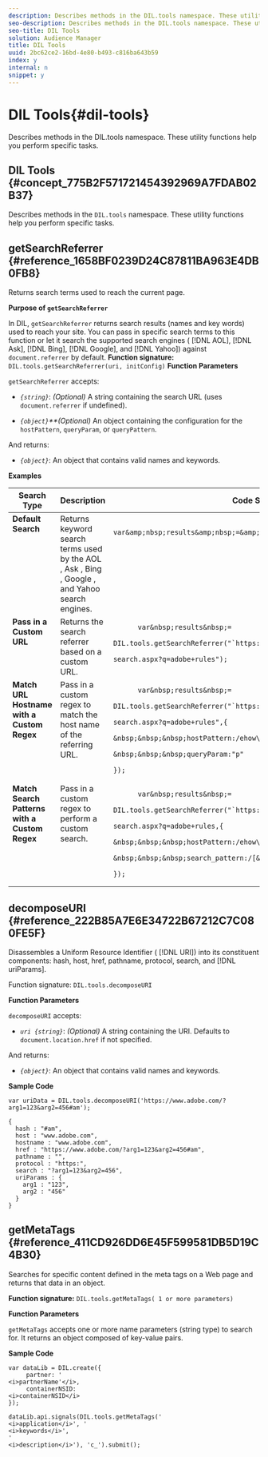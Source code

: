 ```yaml
---
description: Describes methods in the DIL.tools namespace. These utility functions help you perform specific tasks.
seo-description: Describes methods in the DIL.tools namespace. These utility functions help you perform specific tasks.
seo-title: DIL Tools
solution: Audience Manager
title: DIL Tools
uuid: 2bc62ce2-16bd-4e80-b493-c816ba643b59
index: y
internal: n
snippet: y
---
```


# DIL Tools{#dil-tools}

Describes methods in the DIL.tools namespace. These utility functions help you perform specific tasks.

## <wintitle> DIL </wintitle> Tools {#concept_775B2F571721454392969A7FDAB02B37}

Describes methods in the `DIL.tools` namespace. These utility functions help you perform specific tasks.

<!-- 

c_dil_functions.xml

 -->

## getSearchReferrer {#reference_1658BF0239D24C87811BA963E4DB0FB8}

Returns search terms used to reach the current page.

<!-- 

r_dil_get_search_referrer.xml

 -->

**Purpose of `getSearchReferrer`**

In DIL, `getSearchReferrer` returns search results (names and key words) used to reach your site. You can pass in specific search terms to this function or let it search the supported search engines ( [!DNL AOL], [!DNL Ask], [!DNL Bing], [!DNL Google], and [!DNL Yahoo]) against `document.referrer` by default. 
**Function signature:** `DIL.tools.getSearchReferrer(uri, initConfig)`  **Function Parameters**

`getSearchReferrer` accepts:

* *`{string}`*: *(Optional)* A string containing the search URL (uses `document.referrer` if undefined). 

* *`{object}`**(Optional)* An object containing the configuration for the `hostPattern`, `queryParam`, or `queryPattern`.

And returns:

* *`{object}`*: An object that contains valid names and keywords.

**Examples** 

<table id="table_D035276601EC428295E4D619F05BB8D0"> 
 <thead> 
  <tr> 
   <th colname="col1" class="entry"> Search Type </th> 
   <th colname="col02" class="entry"> Description </th> 
   <th colname="col2" class="entry"> Code Sample </th> 
  </tr> 
 </thead>
 <tbody> 
  <tr valign="top"> 
   <td colname="col1"> <b>Default Search</b> </td> 
   <td colname="col02"> Returns keyword search terms used by the <span class="keyword"> AOL </span>, <span class="keyword"> Ask </span>, <span class="keyword"> Bing </span>, <span class="keyword"> Google </span>, and <span class="keyword"> Yahoo </span> search engines. </td> 
   <td colname="col2"> 

```
  var&amp;nbsp;results&amp;nbsp;=&amp;nbsp;DIL.tools.getSearchReferrer(); 
```

  </td>
  </tr> 
  <tr valign="top"> 
   <td colname="col1"> <b>Pass in a Custom URL</b> </td> 
   <td colname="col02"> Returns the search referrer based on a custom URL. </td> 
   <td colname="col2"> 

```
      var&nbsp;results&nbsp;= 
     
DIL.tools.getSearchReferrer("`https://www.ehow.com/` 
     
search.aspx?q=adobe+rules"); 
```

</td> 
  </tr> 
  <tr valign="top"> 
   <td colname="col1"> <b>Match URL Hostname with a Custom Regex</b> </td> 
   <td colname="col02"> Pass in a custom regex to match the host name of the referring URL. </td> 
   <td colname="col2"> 

```
      var&nbsp;results&nbsp;= 
     
DIL.tools.getSearchReferrer("`https://www.ehow.com/` 
     
search.aspx?q=adobe+rules",{ 
     
&nbsp;&nbsp;&nbsp;hostPattern:/ehow\./, 
     
&nbsp;&nbsp;&nbsp;queryParam:"p" 
     
}); 
```

  </td></tr> 
  <tr valign="top"> 
   <td colname="col1"> <b>Match Search Patterns with a Custom Regex</b> </td> 
   <td colname="col02"> Pass in a custom regex to perform a custom search. </td> 
   <td colname="col2"> 

```
      var&nbsp;results&nbsp;= 
     
DIL.tools.getSearchReferrer("`https://www.ehow.com/`
     
search.aspx?q=adobe+rules,{ 
     
&nbsp;&nbsp;&nbsp;hostPattern:/ehow\./, 
     
&nbsp;&nbsp;&nbsp;search_pattern:/[&amp;\?]p=([^&amp;]+/ 
     
}); 
```

 </td> 
  </tr> 
 </tbody> 
</table>

## decomposeURI {#reference_222B85A7E6E34722B67212C7C080FE5F}

Disassembles a Uniform Resource Identifier ( [!DNL URI]) into its constituent components: hash, host, href, pathname, protocol, search, and [!DNL uriParams].

<!-- 

r_dil_decompose.xml

 -->

Function signature: `DIL.tools.decomposeURI`

**Function Parameters**

`decomposeURI` accepts:

* *`uri {string}`*: *(Optional)* A string containing the URI. Defaults to `document.location.href` if not specified.

And returns:

* *`{object}`*: An object that contains valid names and keywords.

**Sample Code** 

```
var uriData = DIL.tools.decomposeURI('https://www.adobe.com/?arg1=123&arg2=456#am'); 
  
{ 
  hash : "#am", 
  host : "www.adobe.com", 
  hostname : "www.adobe.com", 
  href : "https://www.adobe.com/?arg1=123&arg2=456#am", 
  pathname : "", 
  protocol : "https:", 
  search : "?arg1=123&arg2=456", 
  uriParams : { 
    arg1 : "123", 
    arg2 : "456" 
  } 
}
```

## getMetaTags {#reference_411CD926DD6E45F599581DB5D19C4B30}

Searches for specific content defined in the meta tags on a Web page and returns that data in an object.

<!-- 

r_dil_get_metatags.xml

 -->

**Function signature:** `DIL.tools.getMetaTags( 1 or more parameters)`

**Function Parameters**

`getMetaTags` accepts one or more name parameters (string type) to search for. It returns an object composed of key-value pairs.

**Sample Code** 

```
var dataLib = DIL.create({ 
     partner: ' 
<i>partnerName'</i>, 
     containerNSID:  
<i>containerNSID</i> 
}); 
 
dataLib.api.signals(DIL.tools.getMetaTags(' 
<i>application</i>', ' 
<i>keywords</i>', 
' 
<i>description</i>'), 'c_').submit();
```

